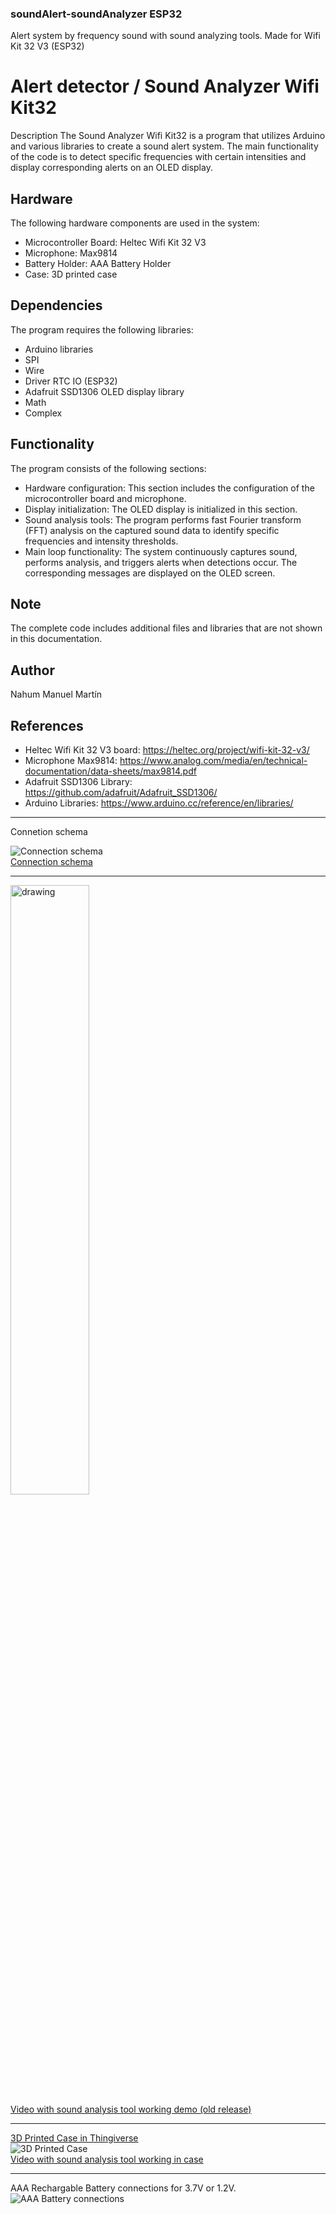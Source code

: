 ### soundAlert-soundAnalyzer ESP32
 Alert system by frequency sound with sound analyzing tools. Made for Wifi Kit 32 V3 (ESP32)

# Alert detector / Sound Analyzer Wifi Kit32

Description
The Sound Analyzer Wifi Kit32 is a program that utilizes Arduino and various libraries to create a sound alert system. The main functionality of the code is to detect specific frequencies with certain intensities and display corresponding alerts on an OLED display.

## Hardware

The following hardware components are used in the system:

- Microcontroller Board: Heltec Wifi Kit 32 V3
- Microphone: Max9814
- Battery Holder: AAA Battery Holder
- Case: 3D printed case

## Dependencies

The program requires the following libraries:

- Arduino libraries
- SPI
- Wire
- Driver RTC IO (ESP32)
- Adafruit SSD1306 OLED display library
- Math
- Complex

## Functionality

The program consists of the following sections:

- Hardware configuration: This section includes the configuration of the microcontroller board and microphone.
- Display initialization: The OLED display is initialized in this section.
- Sound analysis tools: The program performs fast Fourier transform (FFT) analysis on the captured sound data to identify specific frequencies and intensity thresholds.
- Main loop functionality: The system continuously captures sound, performs analysis, and triggers alerts when detections occur. The corresponding messages are displayed on the OLED screen.

## Note

The complete code includes additional files and libraries that are not shown in this documentation.

## Author

Nahum Manuel Martín

## References

- Heltec Wifi Kit 32 V3 board: https://heltec.org/project/wifi-kit-32-v3/
- Microphone Max9814: https://www.analog.com/media/en/technical-documentation/data-sheets/max9814.pdf
- Adafruit SSD1306 Library: https://github.com/adafruit/Adafruit_SSD1306/
- Arduino Libraries: https://www.arduino.cc/reference/en/libraries/

--------------------------------------
Connetion schema

![Connection schema](https://cdn.thingiverse.com/assets/76/e9/e6/0c/3c/e8dd050e-24fb-42cf-af6b-cd4d3ed9ac02.png)\
[Connection schema](https://cdn.thingiverse.com/assets/76/e9/e6/0c/3c/e8dd050e-24fb-42cf-af6b-cd4d3ed9ac02.png)

--------------------------------------

<img src="https://cdn.thingiverse.com/assets/96/c9/16/7f/d5/44437ce8-861f-498e-a02c-16e2b9ba65a3.jpg" alt="drawing" width="50%" height="50%"/>\
[Video with sound analysis tool working demo (old release)](https://www.youtube.com/watch?v=icu3Co2jCHw)

-------------------------------------

[3D Printed Case in Thingiverse](https://www.thingiverse.com/thing:6096022)\
![3D Printed Case](https://cdn.thingiverse.com/assets/06/06/ce/4a/9f/featured_preview_50df27e4-ebd3-459a-aac1-78d2d78a0f4c.jpg)\
[Video with sound analysis tool working in case](https://www.youtube.com/watch?v=QHgimJAhCMs)

-------------------------------------

AAA Rechargable Battery connections for 3.7V or 1.2V.\
![AAA Battery connections](https://cdn.thingiverse.com/assets/18/5c/7b/80/aa/c5b2b958-8ccc-4ef4-b754-989f01366405.png)
